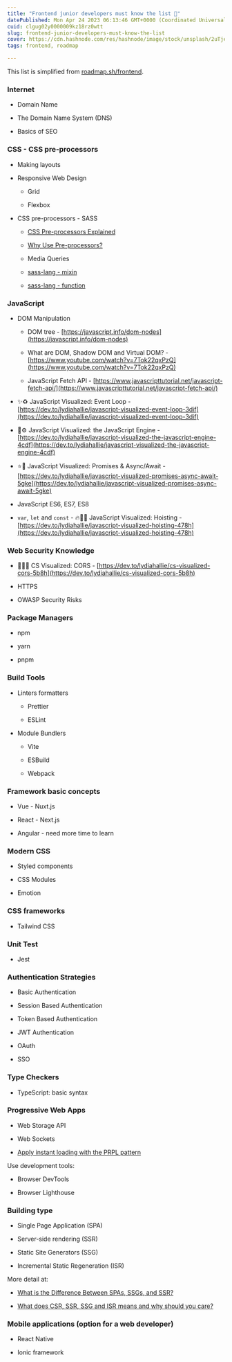 ```yaml
---
title: "Frontend junior developers must know the list 🌱"
datePublished: Mon Apr 24 2023 06:13:46 GMT+0000 (Coordinated Universal Time)
cuid: clgug02y0000009kz18rz0wtt
slug: frontend-junior-developers-must-know-the-list
cover: https://cdn.hashnode.com/res/hashnode/image/stock/unsplash/2uTjeMfeVEU/upload/acc1d5d196e4a0abe7f12623d64fcfbd.jpeg
tags: frontend, roadmap

---
```


This list is simplified from [roadmap.sh/frontend](http://roadmap.sh/frontend).

### Internet

* Domain Name
    
* The Domain Name System (DNS)
    
* Basics of SEO
    

### CSS - CSS pre-processors

* Making layouts
    
* Responsive Web Design
    
    * Grid
        
    * Flexbox
        
* CSS pre-processors - SASS
    
    * [CSS Pre-processors Explained](https://www.freecodecamp.org/news/css-preprocessors/)
        
    * [Why Use Pre-processors?](https://sherocommerce.com/what-is-a-css-preprocessors-why-use-them/)
        
    * Media Queries
        
    * [sass-lang - mixin](https://sass-lang.com/documentation/at-rules/mixin)
        
    * [sass-lang - function](https://sass-lang.com/documentation/at-rules/function)
        

### JavaScript

* DOM Manipulation
    
    * DOM tree - [https://javascript.info/dom-nodes](https://javascript.info/dom-nodes)
        
    * What are DOM, Shadow DOM and Virtual DOM? - [https://www.youtube.com/watch?v=7Tok22qxPzQ](https://www.youtube.com/watch?v=7Tok22qxPzQ)
        
    * JavaScript Fetch API - [https://www.javascripttutorial.net/javascript-fetch-api/](https://www.javascripttutorial.net/javascript-fetch-api/)
        
* ✨♻️ JavaScript Visualized: Event Loop - [https://dev.to/lydiahallie/javascript-visualized-event-loop-3dif](https://dev.to/lydiahallie/javascript-visualized-event-loop-3dif)
    
* 🚀⚙️ JavaScript Visualized: the JavaScript Engine - [https://dev.to/lydiahallie/javascript-visualized-the-javascript-engine-4cdf](https://dev.to/lydiahallie/javascript-visualized-the-javascript-engine-4cdf)
    
* ⭐️🎀 JavaScript Visualized: Promises & Async/Await - [https://dev.to/lydiahallie/javascript-visualized-promises-async-await-5gke](https://dev.to/lydiahallie/javascript-visualized-promises-async-await-5gke)
    
* JavaScript ES6, ES7, ES8
    
* `var`, `let` and `const` - 🔥🕺🏼 JavaScript Visualized: Hoisting - [https://dev.to/lydiahallie/javascript-visualized-hoisting-478h](https://dev.to/lydiahallie/javascript-visualized-hoisting-478h)
    

### Web Security Knowledge

* ✋🏼🔥 CS Visualized: CORS - [https://dev.to/lydiahallie/cs-visualized-cors-5b8h](https://dev.to/lydiahallie/cs-visualized-cors-5b8h)
    
* HTTPS
    
* OWASP Security Risks
    

### Package Managers

* npm
    
* yarn
    
* pnpm
    

### Build Tools

* Linters formatters
    
    * Prettier
        
    * ESLint
        
* Module Bundlers
    
    * Vite
        
    * ESBuild
        
    * Webpack
        

### Framework basic concepts

* Vue - Nuxt.js
    
* React - Next.js
    
* Angular - need more time to learn
    

### Modern CSS

* Styled components
    
* CSS Modules
    
* Emotion
    

### CSS frameworks

* Tailwind CSS
    

### Unit Test

* Jest
    

### Authentication Strategies

* Basic Authentication
    
* Session Based Authentication
    
* Token Based Authentication
    
* JWT Authentication
    
* OAuth
    
* SSO
    

### Type Checkers

* TypeScript: basic syntax
    

### Progressive Web Apps

* Web Storage API
    
* Web Sockets
    
* [Apply instant loading with the PRPL pattern](https://web.dev/apply-instant-loading-with-prpl/)
    

Use development tools:

* Browser DevTools
    
* Browser Lighthouse
    

### Building type

* Single Page Application (SPA)
    
* Server-side rendering (SSR)
    
* Static Site Generators (SSG)
    
* Incremental Static Regeneration (ISR)
    

More detail at:

* [What is the Difference Between SPAs, SSGs, and SSR?](https://hygraph.com/blog/difference-spa-ssg-ssr)
    
* [What does CSR, SSR, SSG and ISR means and why should you care?](https://www.flavienbonvin.com/data-building-strategy-for-nextjs-app/)
    

### Mobile applications (option for a web developer)

* React Native
    
* Ionic framework